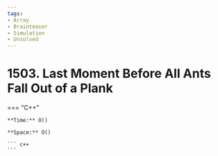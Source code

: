 ```yaml
---
tags:
- Array
- Brainteaser
- Simulation
- Unsolved
---
```



# 1503. Last Moment Before All Ants Fall Out of a Plank

=== "C++"

    **Time:** O()

    **Space:** O()

    ``` c++
    ```
